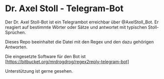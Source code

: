 # Dr. Axel Stoll - Telegram-Bot

Der Dr. Axel Stoll-Bot ist ein Telegrambot erreichbar über @AxelStoll_Bot.
Er reagiert auf bestimmte Wörter oder Sätze und antwortet mit typischen Stoll-Sprüchen.

Dieses Repo beeinhaltet die Datei mit den Regex und den dazu gehörigen Antworten.

Die eingesetzte Software für den Bot ist [https://bitbucket.org/mrdrogdrog/regex2reply-telegram-bot]

Unterstützung ist gerne gesehen.

